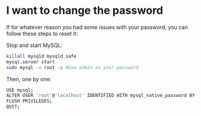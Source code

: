# I want to change the password

If for whatever reason you had some issues with your password, you can follow these steps to reset it:

Stop and start MySQL:
```bash
killall mysqld mysqld_safe
mysql.server start
sudo mysql -u root -p #Use admin as your password
```
Then, one by one:

```bash
USE mysql;
ALTER USER 'root'@'localhost' IDENTIFIED WITH mysql_native_password BY "YourNewPasswordGoesHerePleaseReplaceIt";
FLUSH PRIVILEGES;
QUIT;
```